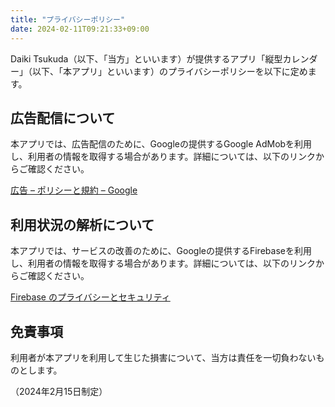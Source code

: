 ```yaml
---
title: "プライバシーポリシー"
date: 2024-02-11T09:21:33+09:00
---
```


Daiki Tsukuda（以下、「当方」といいます）が提供するアプリ「縦型カレンダー」（以下、「本アプリ」といいます）のプライバシーポリシーを以下に定めます。

## 広告配信について
本アプリでは、広告配信のために、Googleの提供するGoogle AdMobを利用し、利用者の情報を取得する場合があります。詳細については、以下のリンクからご確認ください。

[広告 – ポリシーと規約 – Google](https://policies.google.com/technologies/ads?hl=ja)

## 利用状況の解析について
本アプリでは、サービスの改善のために、Googleの提供するFirebaseを利用し、利用者の情報を取得する場合があります。詳細については、以下のリンクからご確認ください。

[Firebase のプライバシーとセキュリティ](https://firebase.google.com/support/privacy?hl=ja)

## 免責事項
利用者が本アプリを利用して生じた損害について、当方は責任を一切負わないものとします。

（2024年2月15日制定）
